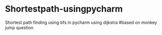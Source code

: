 # Shortestpath-usingpycharm
Shortest path finding using bfs in pycharm using dijkstra
#based on monkey jump question
